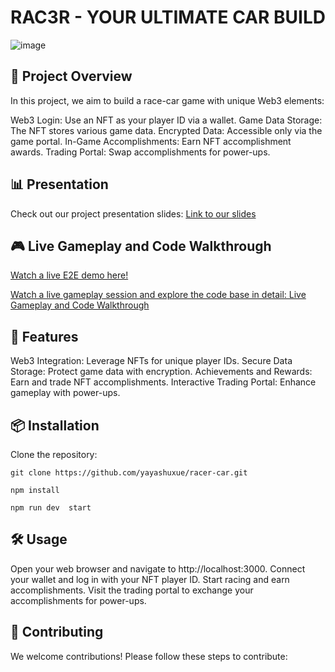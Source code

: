 # RAC3R - YOUR ULTIMATE CAR BUILD

![image](https://github.com/user-attachments/assets/e6e9428b-53f5-490c-872b-df7229247fdc)

## 🎨 Project Overview
In this project, we aim to build a race-car game with unique Web3 elements:

Web3 Login: Use an NFT as your player ID via a wallet.
Game Data Storage: The NFT stores various game data.
Encrypted Data: Accessible only via the game portal.
In-Game Accomplishments: Earn NFT accomplishment awards.
Trading Portal: Swap accomplishments for power-ups.

## 📊 Presentation
Check out our project presentation slides:
[Link to our slides
](https://www.canva.com/design/DAGMPVk_xYI/lg8kq2N9AaCATaidHogMNg/view?utm_content=DAGMPVk_xYI&utm_campaign=designshare&utm_medium=link&utm_source=editor
)

## 🎮 Live Gameplay and Code Walkthrough
[Watch a live E2E demo here! 
](https://www.loom.com/share/d501fb019960462cbbb21c36238aae70?sid=491a2b27-069e-486e-ab66-5794bf278d24
)

[Watch a live gameplay session and explore the code base in detail:
Live Gameplay and Code Walkthrough
](https://github.com/user-attachments/assets/63701937-480f-4127-b0f7-e3528b670dc0
)

## 🚀 Features
Web3 Integration: Leverage NFTs for unique player IDs.
Secure Data Storage: Protect game data with encryption.
Achievements and Rewards: Earn and trade NFT accomplishments.
Interactive Trading Portal: Enhance gameplay with power-ups.

## 📦 Installation
Clone the repository:

```
git clone https://github.com/yayashuxue/racer-car.git

npm install

npm run dev  start
```

## 🛠️ Usage
Open your web browser and navigate to http://localhost:3000.
Connect your wallet and log in with your NFT player ID.
Start racing and earn accomplishments.
Visit the trading portal to exchange your accomplishments for power-ups.
## 🤝 Contributing
We welcome contributions! Please follow these steps to contribute:
